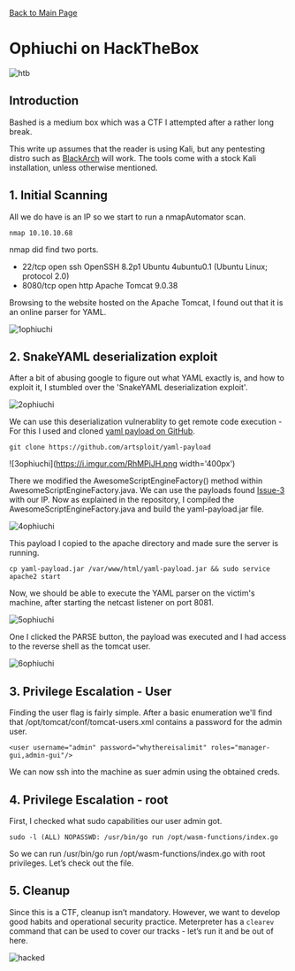 [Back to Main Page](../index.html) 

# Ophiuchi on HackTheBox


![htb](https://www.yeahhub.com/wp-content/uploads/2018/03/hackthebox.png)



## Introduction

Bashed is a medium box which was a CTF I attempted after a rather long break.

This write up assumes that the reader is using Kali, but any pentesting distro such as [BlackArch](https://blackarch.org/) will work. The tools come with a stock Kali installation, unless otherwise mentioned.

## 1. Initial Scanning

All we do have is an IP so we start to run a nmapAutomator scan.

`nmap 10.10.10.68`

nmap did find two ports.
* 22/tcp open ssh OpenSSH 8.2p1 Ubuntu 4ubuntu0.1 (Ubuntu Linux; protocol 2.0)
* 8080/tcp open http Apache Tomcat 9.0.38

Browsing to the website hosted on the Apache Tomcat, I found out that it is an online parser for YAML. 

![1ophiuchi](https://i.imgur.com/cGWoc4Z.png)

## 2. SnakeYAML deserialization exploit

After a bit of abusing google to figure out what YAML exactly is, and how to exploit it, I stumbled over the 'SnakeYAML deserialization exploit'.

![2ophiuchi](https://i.imgur.com/Gu0RJ3v.png)

We can use this deserialization vulnerablity to get remote code execution - For this I used and cloned [yaml payload on GitHub](https://github.com/artsploit/yaml-payload).

`git clone https://github.com/artsploit/yaml-payload`

![3ophiuchi](https://i.imgur.com/RhMPiJH.png width='400px')

There we modified the AwesomeScriptEngineFactory() method within AwesomeScriptEngineFactory.java. We can use the payloads found [Issue-3](https://github.com/artsploit/yaml-payload/issues/3) with our IP. Now as explained in the repository, I compiled the AwesomeScriptEngineFactory.java and build the yaml-payload.jar file.

![4ophiuchi](https://i.imgur.com/zG8TUn8.png)

This payload I copied to the apache directory and made sure the server is running.

`cp yaml-payload.jar /var/www/html/yaml-payload.jar && sudo service apache2 start`

Now, we should be able to execute the YAML parser on the victim's machine, after starting the netcast listener on port 8081.

![5ophiuchi](https://imgur.com/a/hmjnLRd)

One I clicked the PARSE button, the payload was executed and I had access to the reverse shell as the tomcat user.

![6ophiuchi](https://i.imgur.com/tJ79z7A.png)

## 3. Privilege Escalation - User

Finding the user flag is fairly simple. After a basic enumeration we'll find that /opt/tomcat/conf/tomcat-users.xml contains a password for the admin user.

`<user username="admin" password="whythereisalimit" roles="manager-gui,admin-gui"/>`

We can now ssh into the machine as suer admin using the obtained creds.

## 4. Privilege Escalation - root

First, I checked what sudo capabilities our user admin got.

`sudo -l
(ALL) NOPASSWD: /usr/bin/go run /opt/wasm-functions/index.go`

So we can run /usr/bin/go run /opt/wasm-functions/index.go with root privileges. Let’s check out the file.



## 5. Cleanup
 
Since this is a CTF, cleanup isn’t mandatory.
However, we want to develop good habits and operational security practice. Meterpreter has a `clearev` command that can be used to cover our tracks - let’s run it and be out of here.

![hacked](https://cdn-images-1.medium.com/max/1600/1*TtuBByJ52bSP-d2WPOczJg.png)
